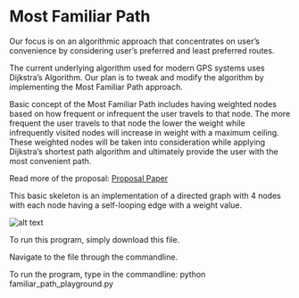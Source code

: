 # Most Familiar Path

Our focus is on an algorithmic approach that concentrates on user’s convenience by considering user’s preferred and least preferred routes.

The current underlying algorithm used for modern GPS systems uses Dijkstra’s Algorithm. Our plan is to tweak and modify the algorithm by implementing the Most Familiar Path approach.

Basic concept of the Most Familiar Path includes having weighted nodes based on how frequent or infrequent the user travels to that node. The more frequent the user travels to that node the lower the weight while infrequently visited nodes will increase in weight with a maximum ceiling. These weighted nodes will be taken into consideration while applying Dijkstra’s shortest path algorithm and ultimately provide the user with the most convenient path.

Read more of the proposal: [Proposal Paper](https://docs.google.com/document/d/1hHOxRtA2XjoJ1Yti2BtMLkfRRJ9BKJEtCIe2zL7d11U/edit?usp=sharing)

This basic skeleton is an implementation of a directed graph with 4 nodes with each node having a self-looping edge with a weight value.

![alt text](https://imgur.com/H0yvgMO)

To run this program, simply download this file.

Navigate to the file through the commandline.

To run the program, type in the commandline: python familiar_path_playground.py
